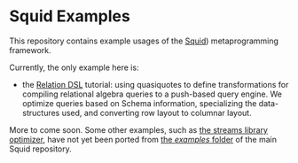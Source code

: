Squid Examples
===============

This repository contains example usages of the [Squid](https://github.com/epfldata/squid)) metaprogramming framework.

Currently, the only example here is:
 * the [Relation DSL](relation-dsl) tutorial: using quasiquotes to define transformations for compiling relational algebra queries to a push-based query engine. We optimize queries based on Schema information, specializing the data-structures used, and converting row layout to columnar layout. 
 
More to come soon. Some other examples, such as [the streams library optimizer](https://github.com/epfldata/squid/tree/ae115c9385f7d2a1da3c4a0e87e11670b9116d88/example/src/main/scala/experimentation/sfusion2), have not yet been ported from [the _examples_ folder](https://github.com/epfldata/squid/tree/master/example/src) of the main Squid repository.
